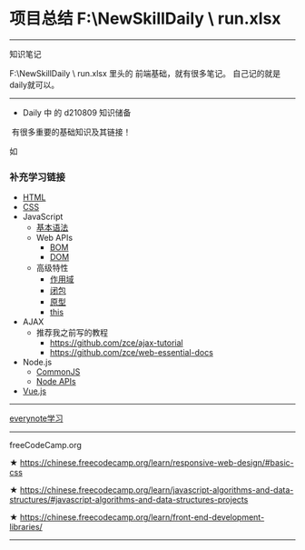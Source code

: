 

 # 项目总结 F:\NewSkillDaily \ run.xlsx





---



知识笔记

   F:\NewSkillDaily \ run.xlsx 里头的 前端基础，就有很多笔记。 自己记的就是daily就可以。





---





* Daily 中 的 d210809 知识储备

​        有很多重要的基础知识及其链接！

如 

### 补充学习链接

- [HTML](https://developer.mozilla.org/zh-CN/docs/Web/HTML)
- [CSS](https://developer.mozilla.org/zh-CN/docs/Web/CSS)
- JavaScript
  - [基本语法](https://developer.mozilla.org/zh-CN/docs/Web/JavaScript/Guide)
  - Web APIs
    - [BOM](https://www.runoob.com/js/js-window.html)
    - [DOM](https://www.runoob.com/htmldom/htmldom-tutorial.html)
  - 高级特性
    - [作用域](https://developer.mozilla.org/zh-CN/docs/Web/JavaScript/Guide/Grammar_and_types#变量的作用域)
    - [闭包](https://developer.mozilla.org/zh-CN/docs/Web/JavaScript/Guide/Functions#闭包)
    - [原型](https://developer.mozilla.org/zh-CN/docs/Learn/JavaScript/Objects/Object_prototypes)
    - [this](https://developer.mozilla.org/zh-CN/docs/Web/JavaScript/Reference/Operators/this)
- AJAX
  - 推荐我之前写的教程
    - https://github.com/zce/ajax-tutorial
    - https://github.com/zce/web-essential-docs
- Node.js
  - [CommonJS](https://github.com/ruanyf/jstutorial/blob/gh-pages/nodejs/module.md)
  - [Node APIs](https://nodejs.org/zh-cn/docs/)
- [Vue.js](https://cn.vuejs.org/v2/guide/)



---

[everynote学习](https://www.evernote.com/shard/s391/client/snv?noteGuid=f9748f16-bf40-4d41-bce9-4807e2e271dc&noteKey=6afc40bcc9c9b194&sn=https%3A%2F%2Fwww.evernote.com%2Fshard%2Fs391%2Fsh%2Ff9748f16-bf40-4d41-bce9-4807e2e271dc%2F6afc40bcc9c9b194&title=%25E2%2598%2585%25E2%2598%2585%25E2%2598%2585%25E2%2598%2585%25E2%2598%2585%25E2%2598%258520210426%25E2%2598%2585%25E2%2598%2585%25E2%2598%2585%25E2%2598%2585%25E2%2598%2585%25E2%2598%2585)



---

freeCodeCamp.org

 ★ https://chinese.freecodecamp.org/learn/responsive-web-design/#basic-css

 ★ https://chinese.freecodecamp.org/learn/javascript-algorithms-and-data-structures/#javascript-algorithms-and-data-structures-projects

 ★ https://chinese.freecodecamp.org/learn/front-end-development-libraries/



---

